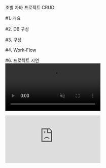 조별 자바 프로젝트 CRUD

#1. 개요

#2. DB 구성

#3. 구성

#4. Work-Flow

#6. 프로젝트 시연 <br>
<video src="https://github.com/AumKyungSub/backtest/assets/97381242/3b42963e-2045-47c4-90a6-208a3724ca52" muted autoplay loop></video>
<iframe
    src="https://github.com/AumKyungSub/backtest/assets/97381242/3b42963e-2045-47c4-90a6-208a3724ca52"
    frameborder="0"
    allow="accelerometer; autoplay; encrypted-media; gyroscope; picture-in-picture"
    allowfullscreen="allowfullscreen">
</iframe>


